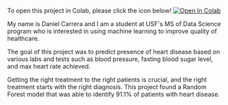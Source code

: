 To open this project in Colab, please click the icon below!
[![Open In Colab](https://colab.research.google.com/assets/colab-badge.svg)](https://colab.research.google.com/github/danny-carrera/ml_lab_project_dcarrera/blob/main/dcarrera_project_final.ipynb)

My name is Daniel Carrera and I am a student at USF's MS of Data Science program who is interested in using machine learning to improve quality of healthcare. 

The goal of this project was to predict presence of heart disease based on various labs and tests such as blood pressure, fasting blood sugar level, and max heart rate achieved. 

Getting the right treatment to the right patients is crucial, and the right treatment starts with the right diagnosis. This project found a Random Forest model that was able to identify 91.1% of patients with heart disease.
